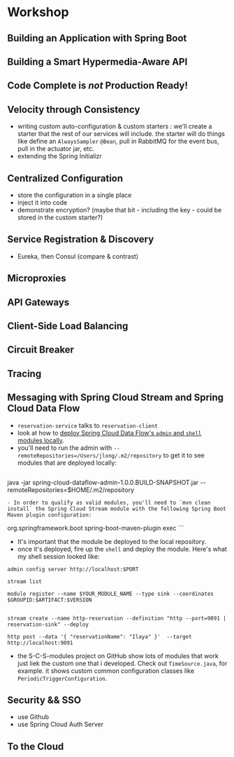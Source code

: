 # Workshop

## Building an Application with Spring Boot

## Building a Smart Hypermedia-Aware API

## Code Complete is _not_ Production Ready!

## Velocity through Consistency
 - writing custom auto-configuration & custom starters : we'll create a starter that the rest of our services will include. the starter will do things like define  an `AlwaysSampler` `@Bean`, pull in RabbitMQ for the event bus, pull in the actuator jar, etc.  
 - extending the Spring Initializr

## Centralized Configuration
 - store the configuration in a single place
 - inject it into code
 - demonstrate encryption? (maybe that bit - including the key - could be stored in the custom starter?)


## Service Registration & Discovery
 - Eureka, then Consul (compare & contrast)

## Microproxies

## API Gateways

## Client-Side Load Balancing

## Circuit Breaker

## Tracing

## Messaging with Spring Cloud Stream and Spring Cloud Data Flow
 - `reservation-service` talks to `reservation-client`
 - look at how to [deploy Spring Cloud Data Flow's `admin` and `shell` modules locally](http://docs.spring.io/spring-cloud-dataflow/docs/1.0.0.M1/reference/html/getting-started-deploying-spring-cloud-dataflow.html#_deploying_local).
 - you'll need to run the admin with `--remoteRepositories=/Users/jlong/.m2/repository` to get it to see modules that are deployed locally:
   ```
java -jar spring-cloud-dataflow-admin-1.0.0.BUILD-SNAPSHOT.jar --remoteRepositories=$HOME/.m2/repository
   ```
 - In order to qualify as valid modules, you'll need to `mvn clean install` the Spring Cloud Stream module with the following Spring Boot Maven plugin configuration:

 ```
 <build>
       <plugins>
           <plugin>
               <groupId>org.springframework.boot</groupId>
               <artifactId>spring-boot-maven-plugin</artifactId>
               <configuration>
                   <classifier>exec</classifier>
               </configuration>
           </plugin>
       </plugins>
   </build>
 ```

- It's important that the module be deployed to the local repository.
- once it's deployed, fire up the `shell` and deploy the module. Here's what my shell session looked like:

```
admin config server http://localhost:$PORT

stream list

module register --name $YOUR_MODULE_NAME --type sink --coordinates $GROUPID:$ARTIFACT:$VERSION


stream create --name http-reservation --definition "http --port=9091 | reservation-sink" --deploy  

http post --data '{ "reservationName": "Ilaya" }'  --target http://localhost:9091

```

- the S-C-S-modules project on GitHub show lots of modules that work just liek the custom one that i developed. Check out `TimeSource.java`, for example. it shows custom common configuration classes like `PeriodicTriggerConfiguration`.


## Security && SSO
 - use Github
 - use Spring Cloud Auth Server

## To the Cloud
